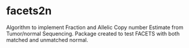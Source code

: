 # facets2n
Algorithm to implement Fraction and Allelic Copy number Estimate from Tumor/normal Sequencing. Package created to test FACETS with both matched and unmatched normal.
